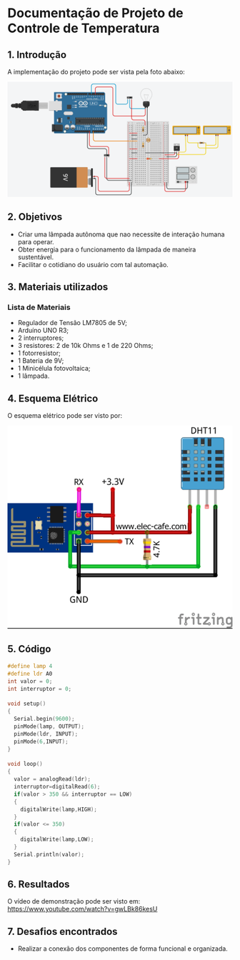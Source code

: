 # Documentação de Projeto de Controle de Temperatura

## 1. Introdução

A implementação do projeto pode ser vista pela foto abaixo:

![](fotoprojeto.jpeg)


## 2. Objetivos

- Criar uma lâmpada autônoma que nao necessite de interação humana para operar.
- Obter energia para o funcionamento da lâmpada de maneira sustentável.
- Facilitar o cotidiano do usuário com tal automação.

## 3. Materiais utilizados

### Lista de Materiais
 * Regulador de Tensão LM7805 de 5V;
 * Arduíno UNO R3;
 * 2 interruptores;
 * 3 resistores: 2 de 10k Ohms e 1 de 220 Ohms;
 * 1 fotorresistor;
 * 1 Bateria de 9V;
 * 1 Minicélula fotovoltaica;
 * 1 lâmpada. 


## 4. Esquema Elétrico


O esquema elétrico pode ser visto por:

![](esquema.png)

## 5. Código

```Cpp
#define lamp 4
#define ldr A0
int valor = 0;
int interruptor = 0;

void setup()
{
  Serial.begin(9600);
  pinMode(lamp, OUTPUT);
  pinMode(ldr, INPUT);
  pinMode(6,INPUT);
}

void loop()
{
  valor = analogRead(ldr);
  interruptor=digitalRead(6);
  if(valor > 350 && interruptor == LOW)
  {
  	digitalWrite(lamp,HIGH);
  }
  if(valor <= 350)
  {
  	digitalWrite(lamp,LOW);
  }
  Serial.println(valor);
}
```

## 6. Resultados

O vídeo de demonstração pode ser visto em: https://www.youtube.com/watch?v=gwLBk86kesU


## 7. Desafios encontrados

- Realizar a conexão dos componentes de forma funcional e organizada.

